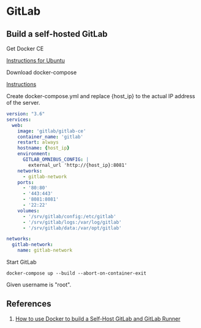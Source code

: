 # GitLab

## Build a self-hosted GitLab

Get Docker CE

[Instructions for Ubuntu](https://docs.docker.com/install/linux/docker-ce/ubuntu/)

Download docker-compose

[Instructions](https://docs.docker.com/compose/install/)

Create docker-compose.yml and replace {host_ip} to the actual IP address of the server.

```yml
version: "3.6" 
services:
  web:
    image: 'gitlab/gitlab-ce'
    container_name: 'gitlab'
    restart: always
    hostname: {host_ip}
    environment:
      GITLAB_OMNIBUS_CONFIG: |
        external_url 'http://{host_ip}:8081'
    networks:
      - gitlab-network
    ports:
      - '80:80'
      - '443:443'
      - '8081:8081'
      - '22:22'
    volumes:
      - '/srv/gitlab/config:/etc/gitlab'
      - '/srv/gitlab/logs:/var/log/gitlab'
      - '/srv/gitlab/data:/var/opt/gitlab'

networks:
  gitlab-network:
    name: gitlab-network
```

Start GitLab

```
docker-compose up --build --abort-on-container-exit
```

Given username is "root".

## References

1. [How to use Docker to build a Self-Host GitLab and GitLab Runner](https://medium.com/@rukeith/how-to-use-docker-to-build-a-self-host-gitlab-and-gitlab-runner-781981dc4d03)
